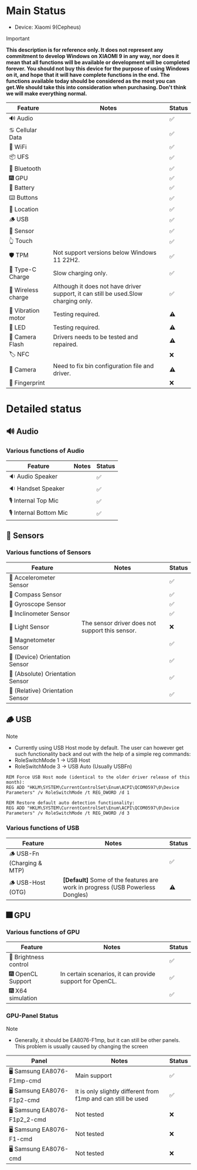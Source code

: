 # Main Status
- Device: Xiaomi 9(Cepheus)
> [!IMPORTANT]
> **This description is for reference only. It does not represent any commitment to develop Windows on XIAOMI 9 in any way, nor does it mean that all functions will be available or development will be completed forever. You should not buy this device for the purpose of using Windows on it, and hope that it will have complete functions in the end. The functions available today should be considered as the most you can get.We should take this into consideration when purchasing. Don't think we will make everything normal.**

| Feature                | Notes                                                                                   | Status         |
|------------------------|-----------------------------------------------------------------------------------------|----------------|
| 🔊 Audio               |                                                                                         | ✅            |
| ♋ Cellular Data       |                                                                                         | ✅            |
| 🛜 WiFi                |                                                                                         | ✅            |
| 📦 UFS                 |                                                                                         | ✅            |
| 🔵 Bluetooth           |                                                                                         | ✅            |
| 🎆 GPU                 |                                                                                         | ✅            |
| 🔋 Battery             |                                                                                         | ✅            |
| ⌨️ Buttons             |                                                                                         | ✅            |
| 📌 Location            |                                                                                         | ✅            |
| 🪵 USB                 |                                                                                         | ✅            |
| 🧭 Sensor              |                                                                                         | ✅            |
| 👆 Touch               |                                                                                         | ✅            |
| 🛡️ TPM                 | Not support versions below Windows 11 22H2.                                             | ✅            |
| 🔌 Type-C Charge       | Slow charging only.                                                                     | ✅            |
| 🔌 Wireless charge     | Although it does not have driver support, it can still be used.Slow charging only.      | ✅            |
| 📳 Vibration motor     | Testing required.                                                                       | ⚠️            |
| 🔦 LED                 | Testing required.                                                                       | ⚠️            |
| 📸 Camera Flash        | Drivers needs to be tested and repaired.                                                | ⚠️            |
| 🏷️ NFC                 |                                                                                         | ❌            |
| 📸 Camera              | Need to fix bin configuration file and driver.                                          | ⚠️            |
| 🧬 Fingerprint         |                                                                                         | ❌            |

# Detailed status

## 🔊 Audio
### Various functions of Audio
| Feature                | Notes                                                                                   | Status         |
|------------------------|-----------------------------------------------------------------------------------------|----------------|
| 🔉 Audio Speaker       |                                                                                         | ✅            |
| 🔉 Handset Speaker     |                                                                                         | ✅            |
| 🎙️ Internal Top Mic    |                                                                                         | ✅            |
| 🎙️ Internal Bottom Mic |                                                                                         | ✅            |

## 🧭 Sensors
### Various functions of Sensors
| Feature                            | Notes                                                                                   | Status         |
|------------------------------------|-----------------------------------------------------------------------------------------|----------------|
| 🧭 Accelerometer Sensor            |                                                                                         | ✅            |
| 🧭 Compass Sensor                  |                                                                                         | ✅            |
| 🧭 Gyroscope Sensor                |                                                                                         | ✅            |
| 🧭 Inclinometer Sensor             |                                                                                         | ✅            |
| 🧭 Light Sensor                    | The sensor driver does not support this sensor.                                         | ❌            |
| 🧭 Magnetometer Sensor             |                                                                                         | ✅            |
| 🧭 (Device)   Orientation Sensor   |                                                                                         | ✅            |
| 🧭 (Absolute) Orientation Sensor   |                                                                                         | ✅            |
| 🧭 (Relative) Orientation Sensor   |                                                                                         | ✅            |

## 🪵 USB
> [!NOTE]
> - Currently using USB Host mode by default. The user can however get such functionality back and out with the help of a simple reg commands:
> - RoleSwitchMode 1 -> USB Host
> - RoleSwitchMode 3 -> USB Auto (Usually USBFn)
```batch
REM Force USB Host mode (identical to the older driver release of this month):
REG ADD "HKLM\SYSTEM\CurrentControlSet\Enum\ACPI\QCOM0597\0\Device Parameters" /v RoleSwitchMode /t REG_DWORD /d 1
```
```batch
REM Restore default auto detection functionality:
REG ADD "HKLM\SYSTEM\CurrentControlSet\Enum\ACPI\QCOM0597\0\Device Parameters" /v RoleSwitchMode /t REG_DWORD /d 3
```

### Various functions of USB
| Feature                         | Notes                                                                                   | Status         |
|---------------------------------|-----------------------------------------------------------------------------------------|----------------|
| 🪵 USB-Fn   (Charging & MTP)   |                                                         	                                | ✅            |
| 🪵 USB-Host (OTG)              | **[Default]** Some of the features are work in progress (USB Powerless Dongles)          | ⚠️            |


## 🎆 GPU 
### Various functions of GPU
| Feature                | Notes                                                                                   | Status         |
|------------------------|-----------------------------------------------------------------------------------------|----------------|
| 📲 Brightness control  |                                                                                         | ✅            |
| 🎆 OpenCL Support      | In certain scenarios, it can provide support for OpenCL.                                | ✅            |
| 🎆 X64 simulation      |                                                                                         | ✅            |

### GPU-Panel Status
> [!NOTE]
> - Generally, it should be EA8076-F1mp, but it can still be other panels. This problem is usually caused by changing the screen

| Panel                          | Notes                                                                                   | Status         |
|---------------------------------|----------------------------------------------------------------------------------------|----------------|
| 🖥️ Samsung EA8076-F1mp-cmd  | Main support                                                                            | ✅            |
| 🖥️ Samsung EA8076-F1p2-cmd  | It is only slightly different from f1mp and can still be used                           | ✅            |
| 🖥️ Samsung EA8076-F1p2_2-cmd| Not tested                                                                              | ❌            |
| 🖥️ Samsung EA8076-F1-cmd    | Not tested                                                                              | ❌            |
| 🖥️ Samsung EA8076-cmd       | Not tested                                                                              | ❌            |